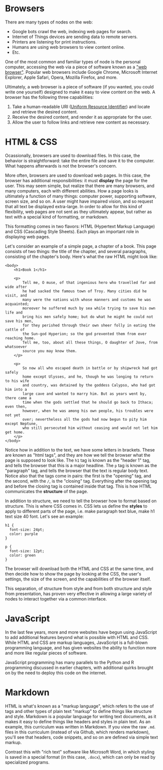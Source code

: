 # Browsers

There are many types of nodes on the web:

- Google bots crawl the web, indexing web pages for search.
- Internet of Things devices are sending data to remote servers.
- Printers are listening for print instructions.
- Humans are using web browsers to view content online.
- Etc.

One of the most common and familiar types of node is the personal computer, accessing the web via a piece of software known as a ["web browser"](https://en.wikipedia.org/wiki/Web_browser). Popular web browsers include Google Chrome, Microsoft Internet Explorer, Apple Safari, Opera, Mozilla Firefox, and more.

Ultimately, a web browser is a piece of software (if you wanted, you could write one yourself) designed to make it easy to view content on the web. A browser has the following three capabilities:

1. Take a human-readable URI ([Uniform Resource Identifier](https://en.wikipedia.org/wiki/Uniform_Resource_Identifier)) and locate and retrieve the desired content.
2. Receive the desired content, and render it as appropriate for the user.
3. Allow the user to follow links and retrieve new content as necessary.

# HTML & CSS

Ocassionally, browsers are used to download files. In this case, the behavior is straightforward: take the entire file and save it to the computer. What happens afterwards is not the browser's concern.

More often, browsers are used to download web pages. In this case, the browser has additional responsibilities: it must **display** the page for the user. This may seem simple, but realize that there are many browsers, and many computers, each with different abilities. How a page looks is ultimately a function of many things: computer power, supporting software, screen size, and so on. A user might have impaired vision, and so request that all text be displayed extra-large. In order to allow for this kind of flexibility, web pages are not sent as they ultimately appear, but rather as text with a special kind of formatting, or markdown.

This formatting comes in two flavors: HTML (Hypertext Markup Language) and CSS (Cascading Style Sheets). Each plays an important role in displaying web pages.

Let's consider an example of a simple page, a chapter of a book. This page consists of two things: the title of the chapter, and several paragraphs, consisting of the chapter's body. Here's what the raw HTML might look like:

```
<body>
    <h1>Book 1</h1>

    <p>
        Tell me, O muse, of that ingenious hero who travelled far and wide after
        he had sacked the famous town of Troy. Many cities did he visit, and
        many were the nations with whose manners and customs he was acquainted;
        moreover he suffered much by sea while trying to save his own life and
        bring his men safely home; but do what he might he could not save his men,
        for they perished through their own sheer folly in eating the cattle of
        the Sun-god Hyperion; so the god prevented them from ever reaching home.
        Tell me, too, about all these things, O daughter of Jove, from whatsoever
        source you may know them.
    </p>

    <p>
        So now all who escaped death in battle or by shipwreck had got safely
        home except Ulysses, and he, though he was longing to return to his wife
        and country, was detained by the goddess Calypso, who had got him into a
        large cave and wanted to marry him. But as years went by, there came a
        time when the gods settled that he should go back to Ithaca; even then,
        however, when he was among his own people, his troubles were not yet
        over; nevertheless all the gods had now begun to pity him except Neptune,
        who still persecuted him without ceasing and would not let him get home.
    </p>
</body>
```

Notice how in addition to the text, we have some letters in brackets. These are known as "html tags", and they are how we tell the browser what the page is supposed to look like. The `h1` tag is known as the "header 1" tag, and tells the browser that this is a major headline. The `p` tag is known as the "paragraph" tag, and tells the browser that the text is regular body text. Notice also that the tags come in pairs: the first is the "opening" tag, and the second, with the `/`, is the "closing" tag. Everything after the opening tag and before the closing tag is contained inside that tag. This is how HTML communicates the **structure** of the page.

In addition to structure, we need to tell the browser how to format based on structure. This is where CSS comes in. CSS lets us define the **styles** to apply to different parts of the page, i.e. make paragraph text blue, make h1 text size 40 font. Let's see an example:

```
h1 {
  font-size: 24pt;
  color: purple
}

p {
  font-size: 12pt;
  color: green
}
```

The browser will download both the HTML and CSS at the same time, and then decide how to show the page by looking at the CSS, the user's settings, the size of the screen, and the capabilities of the browser itself.

This separation, of structure from style and from both structure and style from presentation, has proven very effective in allowing a large variety of nodes to interact together via a common interface.

# JavaScript

In the last few years, more and more websites have begun using JavaScript to add additional features beyond what is possible with HTML and CSS. While HTML and CSS are markup languages, JavaScript is a full-blown programming language, and has given websites the ability to function more and more like regular pieces of software.

JavaScript programming has many parallels to the Python and R programming discussed in earlier chapters, with additional quirks brought on by the need to deploy this code on the internet.

# Markdown

HTML is what's known as a "markup language", which refers to the use of tags and other types of plain text "markup" to define things like structure and style. Markdown is a popular language for writing text documents, as it makes it easy to define things like headers and styles in plain text. As an example, this curriculum was written in Markdown. If you view the raw `.md`. files in this curriculum (instead of via Github, which renders markdown), you'll see that headers,  code snippets, and so on are defined via simple text markup.

Contrast this with "rich text" software like Microsoft Word, in which styling is saved in a special format (in this case, `.docx`), which can only be read by specialized programs.